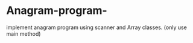 # Anagram-program-
implement anagram program using scanner and Array classes. (only use main method)
